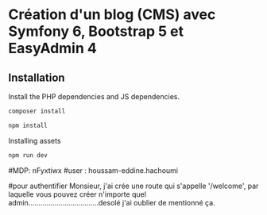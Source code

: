 # Création d'un blog (CMS) avec Symfony 6, Bootstrap 5 et EasyAdmin 4
 Installation
--------------
Install the PHP dependencies and JS dependencies.
```sh
composer install
```
```sh
npm install
```
Installing assets
```sh
npm run dev
```
#MDP: nFyxtiwx
#user : houssam-eddine.hachoumi

#pour authentifier Monsieur, j'ai crée une route qui s'appelle '/welcome', par laquelle vous pouvez créer n'importe quel admin...................................desolé j'ai oublier de mentionné ça.
